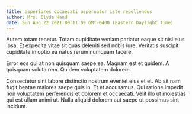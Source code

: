 ```yaml
---
title: asperiores occaecati aspernatur iste repellendus
author: Mrs. Clyde Hand
date: Sun Aug 22 2021 00:11:09 GMT-0400 (Eastern Daylight Time)
---
```

Autem totam tenetur. Totam cupiditate veniam pariatur eaque sit nisi eius ipsa. Et expedita vitae sit quas deleniti sed nobis iure. Veritatis suscipit cupiditate in optio ea natus rerum numquam facere.

 Error eos qui at non quisquam saepe ea. Magnam est et quidem. A quisquam soluta rem. Quidem voluptatem dolorem.

 Consectetur sint labore distinctio nostrum eveniet eius et et. Ab sit nam fugit beatae maiores saepe quis in. Et et accusamus. Qui ratione impedit non voluptatem perferendis et dolorem et occaecati. Velit illo ut molestias qui est ullam animi ut. Nulla aliquid dolorem aut saepe ut possimus sint incidunt.